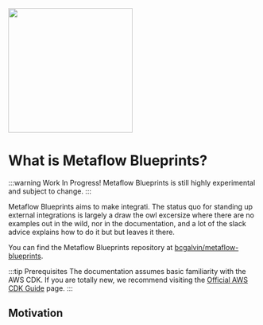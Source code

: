 <div class="hero-image">
   <img src="/blueprints.png" height="250">
</div>

# What is Metaflow Blueprints?

:::warning Work In Progress!
Metaflow Blueprints is still highly experimental and subject to change.
:::

Metaflow Blueprints aims to make integrati. The status quo for standing up external integrations is largely a draw the owl excersize where there are no examples out in the wild, nor in the documentation, and a lot of the slack advice explains how to do it but but leaves it there.

You can find the Metaflow Blueprints repository at [bcgalvin/metaflow-blueprints](https://github.com/bcgalvin/metaflow-blueprints).

:::tip Prerequisites
The documentation assumes basic familiarity with the AWS CDK. If you are totally new, we recommend visiting the [Official AWS CDK Guide](https://docs.aws.amazon.com/cdk/v2/guide/home.html) page.
:::

## Motivation
